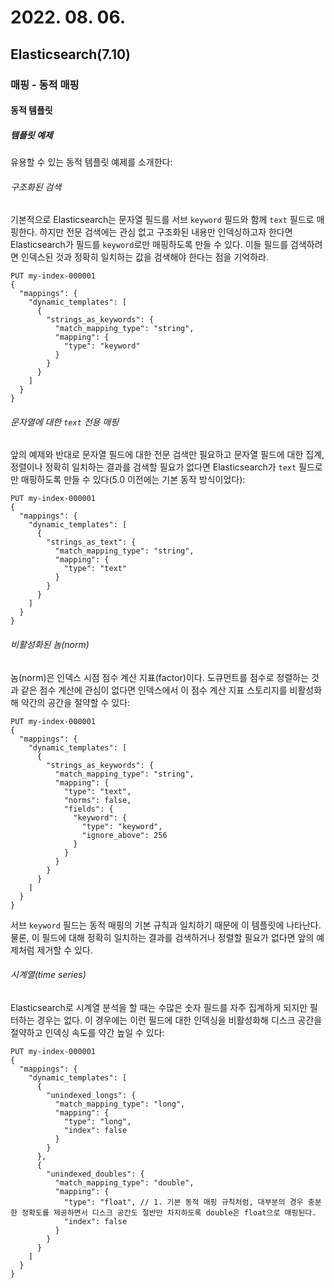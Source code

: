 # 2022. 08. 06.

## Elasticsearch(7.10)

### 매핑 - 동적 매핑

#### 동적 템플릿

##### 템플릿 예제

유용할 수 있는 동적 템플릿 예제를 소개한다:

###### 구조화된 검색

기본적으로 Elasticsearch는 문자열 필드를 서브 `keyword` 필드와 함께 `text` 필드로 매핑한다. 하지만 전문 검색에는 관심 없고 구조화된 내용만 인덱싱하고자 한다면 Elasticsearch가 필드를 `keyword`로만 매핑하도록 만들 수 있다. 이들 필드를 검색하려면 인덱스된 것과 정확히 일치하는 값을 검색해야 한다는 점을 기억하라.

```http
PUT my-index-000001
{
  "mappings": {
    "dynamic_templates": [
      {
        "strings_as_keywords": {
          "match_mapping_type": "string",
          "mapping": {
            "type": "keyword"
          }
        }
      }
    ]
  }
}
```

###### 문자열에 대한 `text` 전용 매핑

앞의 예제와 반대로 문자열 필드에 대한 전문 검색만 필요하고 문자열 필드에 대한 집계, 정렬이나 정확히 일치하는 결과를 검색할 필요가 없다면 Elasticsearch가 `text` 필드로만 매핑하도록 만들 수 있다(5.0 이전에는 기본 동작 방식이었다):

```http
PUT my-index-000001
{
  "mappings": {
    "dynamic_templates": [
      {
        "strings_as_text": {
          "match_mapping_type": "string",
          "mapping": {
            "type": "text"
          }
        }
      }
    ]
  }
}

```

###### 비활성화된 놈(norm)

놈(norm)은 인덱스 시점 점수 계산 지표(factor)이다. 도큐먼트를 점수로 정렬하는 것과 같은 점수 계산에 관심이 없다면 인덱스에서 이 점수 계산 지표 스토리지를 비활성화해 약간의 공간을 절약할 수 있다:

```http
PUT my-index-000001
{
  "mappings": {
    "dynamic_templates": [
      {
        "strings_as_keywords": {
          "match_mapping_type": "string",
          "mapping": {
            "type": "text",
            "norms": false,
            "fields": {
              "keyword": {
                "type": "keyword",
                "ignore_above": 256
              }
            }
          }
        }
      }
    ]
  }
}
```

서브 `keyword` 필드는 동적 매핑의 기본 규칙과 일치하기 때문에 이 템플릿에 나타난다. 물론, 이 필드에 대해 정확히 일치하는 결과를 검색하거나 정렬할 필요가 없다면 앞의 예제처럼 제거할 수 있다.

###### 시계열(time series)

Elasticsearch로 시계열 분석을 할 때는 수많은 숫자 필드를 자주 집계하게 되지만 필터하는 경우는 없다. 이 경우에는 이런 필드에 대한 인덱싱을 비활성화해 디스크 공간을 절약하고 인덱싱 속도를 약간 높일 수 있다:

```http
PUT my-index-000001
{
  "mappings": {
    "dynamic_templates": [
      {
        "unindexed_longs": {
          "match_mapping_type": "long",
          "mapping": {
            "type": "long",
            "index": false
          }
        }
      },
      {
        "unindexed_doubles": {
          "match_mapping_type": "double",
          "mapping": {
            "type": "float", // 1. 기본 동적 매핑 규칙처럼, 대부분의 경우 충분한 정확도를 제공하면서 디스크 공간도 절반만 차지하도록 double은 float으로 매핑된다.
            "index": false
          }
        }
      }
    ]
  }
}
```

